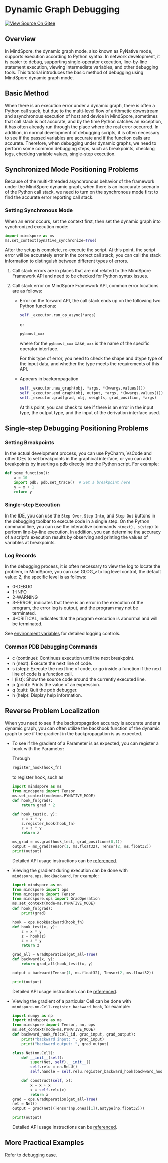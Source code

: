 # Dynamic Graph Debugging

[![View Source On Gitee](https://mindspore-website.obs.cn-north-4.myhuaweicloud.com/website-images/master/resource/_static/logo_source_en.svg)](https://gitee.com/mindspore/docs/blob/master/docs/mindspore/source_en/model_train/debug/pynative.md)

## Overview

In MindSpore, the dynamic graph mode, also known as PyNative mode, supports execution according to Python syntax. In network development, it is easier to debug, supporting single-operator execution, line-by-line statement execution, viewing intermediate variables, and other debugging tools. This tutorial introduces the basic method of debugging using MindSpore dynamic graph mode.

## Basic Method

When there is an execution error under a dynamic graph, there is often a Python call stack, but due to the multi-level flow of arithmetic downstream and asynchronous execution of host and device in MindSpore, sometimes that call stack is not accurate, and by the time Python catches an exception, it has often already run through the place where the real error occurred. In addition, in normal development of debugging scripts, it is often necessary to see if the passed variables are accurate and if the function calls are accurate. Therefore, when debugging under dynamic graphs, we need to perform some common debugging steps, such as breakpoints, checking logs, checking variable values, single-step execution.

## Synchronized Mode Positioning Problems

Because of the multi-threaded asynchronous behavior of the framework under the MindSpore dynamic graph, when there is an inaccurate scenario of the Python call stack, we need to turn on the synchronous mode first to find the accurate error reporting call stack.

### Setting Synchronous Mode

When an error occurs, set the context first, then set the dynamic graph into synchronized execution mode:

```python
import mindspore as ms
ms.set_context(pynative_synchronize=True)
```

After the setup is complete, re-execute the script. At this point, the script error will be accurately error in the correct call stack, you can call the stack information to distinguish between different types of errors.

1. Call stack errors are in places that are not related to the MindSpore Framework API and need to be checked for Python syntax issues.
2. Call stack error on MindSpore Framework API, common error locations are as follows:

   - Error on the forward API, the call stack ends up on the following two Python functions:

     ```python
     self._executor.run_op_async(*args)
     ```

     or

     ```python
     pyboost_xxx
     ```

     where for the `pyboost_xxx` case, `xxx` is the name of the specific operator interface.

     For this type of error, you need to check the shape and dtype type of the input data, and whether the type meets the requirements of this API.

   - Appears in backpropagation

     ```python
     self._executor.new_graph(obj, *args, *(kwargs.values()))
     self._executor.end_graph(obj, output, *args, *(kwargs.values()))
     self._executor.grad(grad, obj, weights, grad_position, *args)
     ```

     At this point, you can check to see if there is an error in the input type, the output type, and the input of the derivation interface used.

## Single-step Debugging Positioning Problems

### Setting Breakpoints

In the actual development process, you can use PyCharm, VsCode and other IDEs to set breakpoints in the graphical interface, or you can add breakpoints by inserting a pdb directly into the Python script. For example:

```python
def some_function():
    x = 10
    import pdb; pdb.set_trace()  # Set a breakpoint here
    y = x + 1
    return y
```

### Single-step Execution

In the IDE, you can use the `Step Over`, `Step Into`, and `Step Out` buttons in the debugging toolbar to execute code in a single step. On the Python command line, you can use the interactive commands `n(next), s(step)` to perform line-by-line execution. In addition, you can determine the accuracy of a script's execution results by observing and printing the values of variables at breakpoints.

### Log Records

In the debugging process, it is often necessary to view the log to locate the problem, in MindSpore, you can use GLOG_v to log level control, the default value: 2, the specific level is as follows:

- 0-DEBUG
- 1-INFO
- 2-WARNING
- 3-ERROR, indicates that there is an error in the execution of the program, the error log is output, and the program may not be terminated.
- 4-CRITICAL, indicates that the program execution is abnormal and will be terminated.

See [environment variables](https://www.mindspore.cn/docs/en/master/api_python/env_var_list.html#log) for detailed logging controls.

### Common PDB Debugging Commands

- c (continue): Continues execution until the next breakpoint.
- n (next): Execute the next line of code.
- s (step): Execute the next line of code, or go inside a function if the next line of code is a function call.
- l (list): Show the source code around the currently executed line.
- p (print): Prints the value of an expression.
- q (quit): Quit the pdb debugger.
- h (help): Display help information.

## Reverse Problem Localization

When you need to see if the backpropagation accuracy is accurate under a dynamic graph, you can often utilize the backhook function of the dynamic graph to see if the gradient in the backpropagation is as expected.

- To see if the gradient of a Parameter is as expected, you can register a hook with the Parameter:

  Through

  ```python
  register_hook(hook_fn)
  ```

  to register hook, such as

  ```python
  import mindspore as ms
  from mindspore import Tensor
  ms.set_context(mode=ms.PYNATIVE_MODE)
  def hook_fn(grad):
      return grad * 2

  def hook_test(x, y):
      z = x * y
      z.register_hook(hook_fn)
      z = z * y
      return z

  ms_grad = ms.grad(hook_test, grad_position=(0,1))
  output = ms_grad(Tensor(1, ms.float32), Tensor(2, ms.float32))
  print(output)
  ```

  Detailed API usage instructions can be [referenced](https://www.mindspore.cn/docs/en/master/api_python/mindspore/Tensor/mindspore.Tensor.register_hook.html#mindspore.Tensor.register_hook).

- Viewing the gradient during execution can be done with `mindspore.ops.HookBackward`, for example:

  ```python
  import mindspore as ms
  from mindspore import ops
  from mindspore import Tensor
  from mindspore.ops import GradOperation
  ms.set_context(mode=ms.PYNATIVE_MODE)
  def hook_fn(grad):
      print(grad)

  hook = ops.HookBackward(hook_fn)
  def hook_test(x, y):
      z = x * y
      z = hook(z)
      z = z * y
      return z

  grad_all = GradOperation(get_all=True)
  def backward(x, y):
      return grad_all(hook_test)(x, y)

  output = backward(Tensor(1, ms.float32), Tensor(2, ms.float32))

  print(output)
  ```

  Detailed API usage instructions can be [referenced](https://www.mindspore.cn/docs/en/master/api_python/ops/mindspore.ops.HookBackward.html).

- Viewing the gradient of a particular Cell can be done with `mindspore.nn.Cell.register_backward_hook`, for example:

  ```python
  import numpy as np
  import mindspore as ms
  from mindspore import Tensor, nn, ops
  ms.set_context(mode=ms.PYNATIVE_MODE)
  def backward_hook_fn(cell_id, grad_input, grad_output):
      print("backward input: ", grad_input)
      print("backward output: ", grad_output)

  class Net(nn.Cell):
      def __init__(self):
          super(Net, self).__init__()
          self.relu = nn.ReLU()
          self.handle = self.relu.register_backward_hook(backward_hook_fn)

      def construct(self, x):
          x = x + x
          x = self.relu(x)
          return x
  grad = ops.GradOperation(get_all=True)
  net = Net()
  output = grad(net)(Tensor(np.ones([1]).astype(np.float32)))

  print(output)
  ```

  Detailed API usage instructions can be [referenced](https://www.mindspore.cn/docs/en/master/api_python/nn/mindspore.nn.Cell.html#mindspore.nn.Cell.register_backward_hook).

## More Practical Examples

Refer to [debugging case](https://www.hiascend.com/forum/forum-0106101385921175002-1.html?filterCondition=1&topicClassId=0631105934233557004).